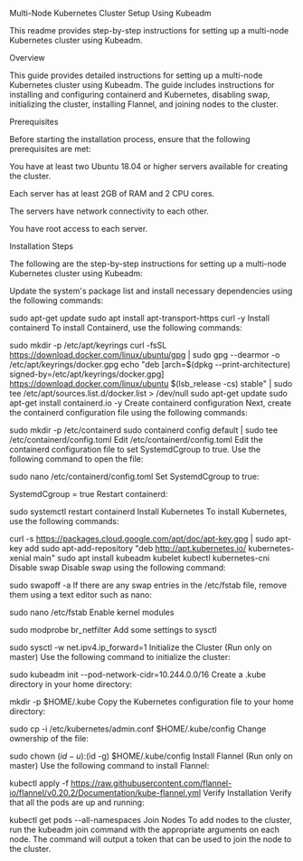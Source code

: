 Multi-Node Kubernetes Cluster Setup Using Kubeadm

This readme provides step-by-step instructions for setting up a multi-node Kubernetes cluster using Kubeadm.

Overview

This guide provides detailed instructions for setting up a multi-node Kubernetes cluster using Kubeadm. The guide includes instructions for installing and configuring containerd and Kubernetes, disabling swap, initializing the cluster, installing Flannel, and joining nodes to the cluster.

Prerequisites

Before starting the installation process, ensure that the following prerequisites are met:

You have at least two Ubuntu 18.04 or higher servers available for creating the cluster.

Each server has at least 2GB of RAM and 2 CPU cores.

The servers have network connectivity to each other.

You have root access to each server.

Installation Steps

The following are the step-by-step instructions for setting up a multi-node Kubernetes cluster using Kubeadm:

Update the system's package list and install necessary dependencies using the following commands:

sudo apt-get update
sudo apt install apt-transport-https curl -y
Install containerd
To install Containerd, use the following commands:

sudo mkdir -p /etc/apt/keyrings
curl -fsSL https://download.docker.com/linux/ubuntu/gpg | sudo gpg --dearmor -o /etc/apt/keyrings/docker.gpg
echo "deb [arch=$(dpkg --print-architecture) signed-by=/etc/apt/keyrings/docker.gpg] https://download.docker.com/linux/ubuntu $(lsb_release -cs) stable" | sudo tee /etc/apt/sources.list.d/docker.list > /dev/null
sudo apt-get update
sudo apt-get install containerd.io -y
Create containerd configuration
Next, create the containerd configuration file using the following commands:

sudo mkdir -p /etc/containerd
sudo containerd config default | sudo tee /etc/containerd/config.toml
Edit /etc/containerd/config.toml
Edit the containerd configuration file to set SystemdCgroup to true. Use the following command to open the file:

sudo nano /etc/containerd/config.toml
Set SystemdCgroup to true:

SystemdCgroup = true
Restart containerd:

sudo systemctl restart containerd
Install Kubernetes
To install Kubernetes, use the following commands:

curl -s https://packages.cloud.google.com/apt/doc/apt-key.gpg | sudo apt-key add
sudo apt-add-repository "deb http://apt.kubernetes.io/ kubernetes-xenial main"
sudo apt install kubeadm kubelet kubectl kubernetes-cni
Disable swap
Disable swap using the following command:

sudo swapoff -a
If there are any swap entries in the /etc/fstab file, remove them using a text editor such as nano:

sudo nano /etc/fstab
Enable kernel modules

sudo modprobe br_netfilter
Add some settings to sysctl

sudo sysctl -w net.ipv4.ip_forward=1
Initialize the Cluster (Run only on master)
Use the following command to initialize the cluster:

sudo kubeadm init --pod-network-cidr=10.244.0.0/16
Create a .kube directory in your home directory:

mkdir -p $HOME/.kube
Copy the Kubernetes configuration file to your home directory:

sudo cp -i /etc/kubernetes/admin.conf $HOME/.kube/config
Change ownership of the file:

sudo chown $(id -u):$(id -g) $HOME/.kube/config
Install Flannel (Run only on master)
Use the following command to install Flannel:

kubectl apply -f https://raw.githubusercontent.com/flannel-io/flannel/v0.20.2/Documentation/kube-flannel.yml
Verify Installation
Verify that all the pods are up and running:

kubectl get pods --all-namespaces
Join Nodes
To add nodes to the cluster, run the kubeadm join command with the appropriate arguments on each node. The command will output a token that can be used to join the node to the cluster.

